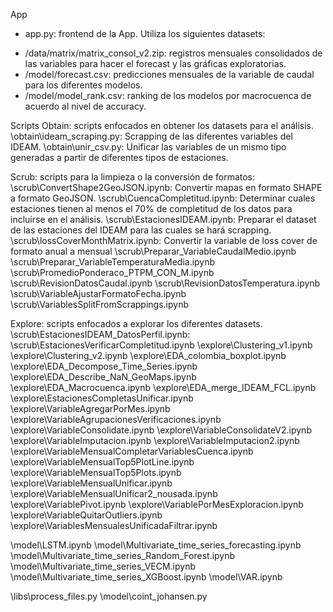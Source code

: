 App
+ app.py: frontend de la App.
Utiliza los siguientes datasets:
- /data/matrix/matrix_consol_v2.zip: registros mensuales consolidados de las variables para hacer el forecast y las gráficas exploratorias.
- /model/forecast.csv: predicciones mensuales de la variable de caudal para los diferentes modelos.
- /model/model_rank.csv: ranking de los modelos por macrocuenca de acuerdo al nivel de accuracy.

Scripts
Obtain: scripts enfocados en obtener los datasets para el análisis.
\obtain\ideam_scraping.py: Scrapping de las diferentes variables del IDEAM.
\obtain\unir_csv.py: Unificar las variables de un mismo tipo generadas a partir de diferentes tipos de estaciones.

Scrub: scripts para la limpieza o la conversión de formatos:
\scrub\ConvertShape2GeoJSON.ipynb: Convertir mapas en formato SHAPE a formato GeoJSON.
\scrub\CuencaCompletitud.ipynb: Determinar cuales estaciones tienen al menos el 70% de completitud de los datos para incluirse en el análisis.
\scrub\EstacionesIDEAM.ipynb: Preparar el dataset de las estaciones del IDEAM para las cuales se hará scrapping.
\scrub\lossCoverMonthMatrix.ipynb: Convertir la variable de loss cover de formato anual a mensual
\scrub\Preparar_VariableCaudalMedio.ipynb
\scrub\Preparar_VariableTemperaturaMedia.ipynb
\scrub\PromedioPonderaco_PTPM_CON_M.ipynb
\scrub\RevisionDatosCaudal.ipynb
\scrub\RevisionDatosTemperatura.ipynb
\scrub\VariableAjustarFormatoFecha.ipynb
\scrub\VariablesSplitFromScrappings.ipynb

Explore: scripts enfocados a explorar los diferentes datasets.
\scrub\EstacionesIDEAM_DatosPerfil.ipynb: 
\scrub\EstacionesVerificarCompletitud.ipynb
\explore\Clustering_v1.ipynb
\explore\Clustering_v2.ipynb
\explore\EDA_colombia_boxplot.ipynb
\explore\EDA_Decompose_Time_Series.ipynb
\explore\EDA_Describe_NaN_GeoMaps.ipynb
\explore\EDA_Macrocuenca.ipynb
\explore\EDA_merge_IDEAM_FCL.ipynb
\explore\EstacionesCompletasUnificar.ipynb
\explore\VariableAgregarPorMes.ipynb
\explore\VariableAgrupacionesVerificaciones.ipynb
\explore\VariableConsolidate.ipynb
\explore\VariableConsolidateV2.ipynb
\explore\VariableImputacion.ipynb
\explore\VariableImputacion2.ipynb
\explore\VariableMensualCompletarVariablesCuenca.ipynb
\explore\VariableMensualTop5PlotLine.ipynb
\explore\VariableMensualTop5Plots.ipynb
\explore\VariableMensualUnificar.ipynb
\explore\VariableMensualUnificar2_nousada.ipynb
\explore\VariablePivot.ipynb
\explore\VariablePorMesExploracion.ipynb
\explore\VariableQuitarOutliers.ipynb
\explore\VariablesMensualesUnificadaFiltrar.ipynb

\model\LSTM.ipynb
\model\Multivariate_time_series_forecasting.ipynb
\model\Multivariate_time_series_Random_Forest.ipynb
\model\Multivariate_time_series_VECM.ipynb
\model\Multivariate_time_series_XGBoost.ipynb
\model\VAR.ipynb

\libs\process_files.py
\model\coint_johansen.py
